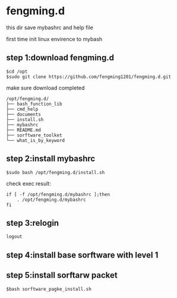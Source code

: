 # fengming.d

this dir save mybashrc and help file

first time init linux envirence to mybash

## **step 1:download fengming.d**

```shell
$cd /opt
$sudo git clone https://github.com/fengming1201/fengming.d.git
```

make sure download completed

```shell
/opt/fengming.d/
├── bash_function_lib
├── cmd_help
├── documents
├── install.sh
├── mybashrc
├── README.md
├── sorftware_toolket
└── what_is_by_keyword
```

## **step 2:install mybashrc**

```shell
$sudo bash /opt/fengming.d/install.sh
```

check exec result:

```shell
if [ -f /opt/fengming.d/mybashrc ];then
    . /opt/fengming.d/mybashrc
fi
```

## **step 3:relogin**

```shell
logout
```

## **step 4:install base sorftware with level 1**

## **step 5:install sorftarw packet**

```shell
$bash sorftware_pagke_install.sh

